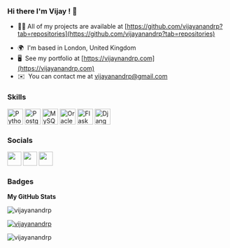 ### Hi there I'm Vijay ! 👋

<!--
**vijayanandrp/vijayanandrp** is a ✨ _special_ ✨ repository because its `README.md` (this file) appears on your GitHub profile.

Here are some ideas to get you started:

- 🔭 I’m currently working on ...
- 🌱 I’m currently learning ...
- 👯 I’m looking to collaborate on ...
- 🤔 I’m looking for help with ...
- 💬 Ask me about ...
- 📫 How to reach me: ...
- 😄 Pronouns: ...
- ⚡ Fun fact: ...

[![Top Langs](https://github-readme-stats.vercel.app/api/top-langs/?username=vijayanandrp&langs_count=8)](https://github.com/vijayanandrp/blog)

-->
<!-- Hi ![](https://user-images.githubusercontent.com/18350557/176309783-0785949b-9127-417c-8b55-ab5a4333674e.gif)My name is Vijay Anand Pandian -->

- 👨‍💻 All of my projects are available at [https://github.com/vijayanandrp?tab=repositories](https://github.com/vijayanandrp?tab=repositories)

* 🌍  I'm based in London, United Kingdom
* 🖥️  See my portfolio at [https://vijaynandrp.com](https://vijayanandrp.com)
* ✉️  You can contact me at [vijayanandrp@gmail.com](mailto:vijayanandrp@gmail.com)

### Skills


<p align="left">
<a href="https://www.python.org/" target="_blank" rel="noreferrer"><img src="https://raw.githubusercontent.com/danielcranney/readme-generator/main/public/icons/skills/python-colored.svg" width="36" height="36" alt="Python" /></a>
<a href="https://www.postgresql.org/" target="_blank" rel="noreferrer"><img src="https://raw.githubusercontent.com/danielcranney/readme-generator/main/public/icons/skills/postgresql-colored.svg" width="36" height="36" alt="PostgreSQL" /></a>
<a href="https://www.mysql.com/" target="_blank" rel="noreferrer"><img src="https://raw.githubusercontent.com/danielcranney/readme-generator/main/public/icons/skills/mysql-colored.svg" width="36" height="36" alt="MySQL" /></a>
<a href="https://www.oracle.com/uk/index.html" target="_blank" rel="noreferrer"><img src="https://raw.githubusercontent.com/danielcranney/readme-generator/main/public/icons/skills/oracle-colored.svg" width="36" height="36" alt="Oracle" /></a>
<a href="https://flask.palletsprojects.com/en/2.0.x/" target="_blank" rel="noreferrer"><img src="https://raw.githubusercontent.com/danielcranney/readme-generator/main/public/icons/skills/flask-colored.svg" width="36" height="36" alt="Flask" /></a>
<a href="https://www.djangoproject.com/" target="_blank" rel="noreferrer"><img src="https://raw.githubusercontent.com/danielcranney/readme-generator/main/public/icons/skills/django-colored.svg" width="36" height="36" alt="Django" /></a>
</p>


### Socials

<p align="left"> <a href="https://www.github.com/vijayanandrp" target="_blank" rel="noreferrer"><img src="https://raw.githubusercontent.com/danielcranney/readme-generator/main/public/icons/socials/github.svg" width="32" height="32" /></a> <a href="https://www.linkedin.com/in/vijayanandrp" target="_blank" rel="noreferrer"><img src="https://raw.githubusercontent.com/danielcranney/readme-generator/main/public/icons/socials/linkedin.svg" width="32" height="32" /></a> <a href="https://www.twitter.com/vijayanandrp" target="_blank" rel="noreferrer"><img src="https://raw.githubusercontent.com/danielcranney/readme-generator/main/public/icons/socials/twitter.svg" width="32" height="32" /></a></p>

### Badges

<b>My GitHub Stats</b>

<p align="left"> <img src="https://komarev.com/ghpvc/?username=vijayanandrp&label=Profile%20views&color=0e75b6&style=flat" alt="vijayanandrp" /> </p>

<p align="left"> <a href="https://github.com/ryo-ma/github-profile-trophy"><img src="https://github-profile-trophy.vercel.app/?username=vijayanandrp" alt="vijayanandrp" /></a> </p>


<p><img align="center" src="https://github-readme-streak-stats.herokuapp.com/?user=vijayanandrp&" alt="vijayanandrp" /></p>

<!-- 

<p><img align="left" src="https://github-readme-stats.vercel.app/api/top-langs?username=vijayanandrp&show_icons=true&locale=en&layout=compact" alt="vijayanandrp" /></p>

<p>&nbsp;<img align="center" src="https://github-readme-stats.vercel.app/api?username=vijayanandrp&show_icons=true&locale=en" alt="vijayanandrp" /></p>

<p align="left"> <img src="https://komarev.com/ghpvc/?username=vijayanandrp&label=Profile%20views&color=0e75b6&style=flat" alt="vijayanandrp" /> </p> -->
